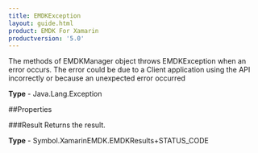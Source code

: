 ```yaml
---
title: EMDKException
layout: guide.html
product: EMDK For Xamarin 
productversion: '5.0' 
---
```

The methods of EMDKManager object throws EMDKException when an error occurs.
    The error could be due to a Client application using the API incorrectly
    or because an unexpected error occurred

**Type** - Java.Lang.Exception

##Properties

###Result
Returns the result.

**Type** - Symbol.XamarinEMDK.EMDKResults+STATUS_CODE
